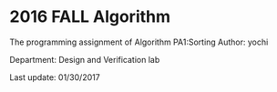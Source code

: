 # 2016 FALL Algorithm                                                                     
The programming assignment of Algorithm PA1:Sorting
Author: yochi

Department: Design and Verification lab

Last update: 01/30/2017

